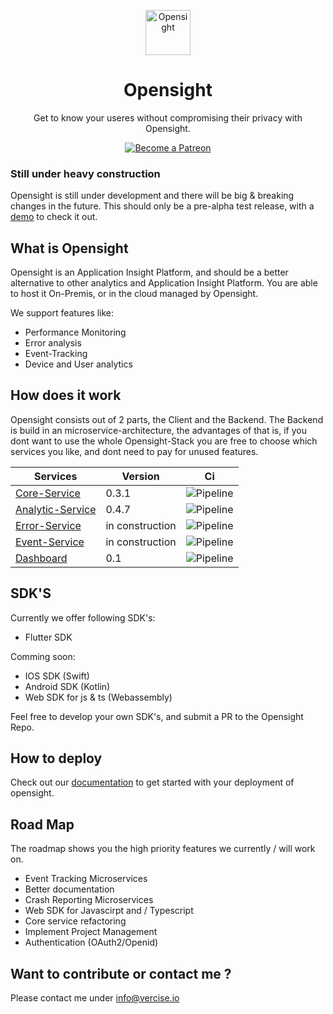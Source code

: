 <p align="center">
  <a href="https://logchimp.codecarrot.net/">
    <img src="https://docs.opensight.io/img/logo.png" alt="Opensight" height="72" />
  </a>
</p>
<h1 align="center">
  Opensight
</h1>

<p align="center">
	Get to know your useres without compromising their privacy with Opensight.
</p>

<p align="center">
  <a href="https://www.patreon.com/michaelprojects">
    <img src="https://img.shields.io/badge/become%20a-patron-blue.svg?style=flat&colorA=555555&colorB=F86754" alt="Become a Patreon" />
  </a>
</p>

### Still under heavy construction
Opensight is still under development and there will be big & breaking changes in the future. This should only be a pre-alpha test release, with a [demo](https://demo-console.opensight.io/) to check it out.

## What is Opensight
Opensight is an Application Insight Platform, and should be a better alternative to other analytics and Application Insight Platform. You are able to host it On-Premis, or in the cloud managed by Opensight.

We support features like: 

- Performance Monitoring
- Error analysis
- Event-Tracking
- Device and User analytics

## How does it work
Opensight consists out of 2 parts, the Client and the Backend. The Backend is build in an microservice-architecture, the advantages of that is, if you dont want to use the whole Opensight-Stack you are free to choose which services you like, and dont need to pay for unused features.


| Services          | Version  | Ci  |
|-|-|-|
|[Core-Service](https://github.com/MichaelProjects/opensight/tree/master/core) | 0.3.1 | ![Pipeline](https://github.com/MichaelProjects/opensight/actions/workflows/core.yml/badge.svg)
|[Analytic-Service](https://github.com/MichaelProjects/opensight/tree/master/analytics_api) | 0.4.7      |![Pipeline](https://github.com/MichaelProjects/opensight/actions/workflows/analytics.yml/badge.svg)
|[Error-Service](https://github.com/MichaelProjects/opensight/tree/master/error_api)      | in construction      |![Pipeline](https://github.com/MichaelProjects/opensight/actions/workflows/error.yml/badge.svg) |
|[Event-Service](https://github.com/MichaelProjects/opensight/tree/master/event_api)      | in construction      |![Pipeline](https://github.com/MichaelProjects/opensight/actions/workflows/event.yml/badge.svg)  |
[Dashboard](https://github.com/MichaelProjects/opensight/tree/master/dashboard) | 0.1 | ![Pipeline](https://github.com/MichaelProjects/opensight/actions/workflows/dashboard.yml/badge.svg)

## SDK'S
Currently we offer following SDK's:
- Flutter SDK

Comming soon:
- IOS SDK (Swift)
- Android SDK (Kotlin)
- Web SDK for js & ts (Webassembly)

Feel free to develop your own SDK's, and submit a PR to the Opensight Repo.

## How to deploy
Check out our [documentation](https://docs.opensight.io) to get started with your deployment of opensight.

## Road Map
The roadmap shows you the high priority features we currently / will work on.

- Event Tracking Microservices
- Better documentation
- Crash Reporting Microservices
- Web SDK for Javascirpt and / Typescript
- Core service refactoring
- Implement Project Management
- Authentication (OAuth2/Openid)


## Want to contribute or contact me ?

Please contact me under info@vercise.io


